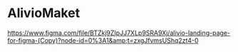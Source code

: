 # AlivioMaket
https://www.figma.com/file/BTZkj9ZIpJJ7XLp9SRA9Xj/alivio-landing-page-for-figma-(Copy)?node-id=0%3A1&amp;t=zxgJfvmsUShq2zt4-0
